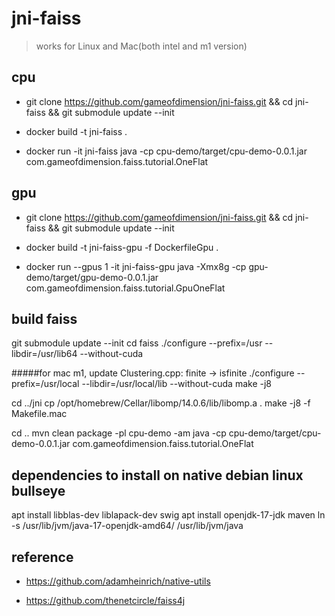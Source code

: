 # jni-faiss
> works for Linux and Mac(both intel and m1 version)

## cpu

- git clone https://github.com/gameofdimension/jni-faiss.git && cd jni-faiss && git submodule update --init

- docker build -t jni-faiss .

- docker run -it jni-faiss java -cp cpu-demo/target/cpu-demo-0.0.1.jar com.gameofdimension.faiss.tutorial.OneFlat

## gpu

- git clone https://github.com/gameofdimension/jni-faiss.git && cd jni-faiss && git submodule update --init

- docker build -t jni-faiss-gpu -f DockerfileGpu .

- docker run --gpus 1 -it jni-faiss-gpu java -Xmx8g -cp gpu-demo/target/gpu-demo-0.0.1.jar com.gameofdimension.faiss.tutorial.GpuOneFlat

## build faiss
git submodule update --init
cd faiss
./configure --prefix=/usr --libdir=/usr/lib64 --without-cuda

#####for mac m1, update Clustering.cpp: finite -> isfinite
./configure --prefix=/usr/local --libdir=/usr/local/lib --without-cuda
make -j8

cd ../jni
cp /opt/homebrew/Cellar/libomp/14.0.6/lib/libomp.a .
make -j8 -f Makefile.mac

cd ..
mvn clean package -pl cpu-demo -am
java -cp cpu-demo/target/cpu-demo-0.0.1.jar com.gameofdimension.faiss.tutorial.OneFlat

## dependencies to install on native debian linux bullseye

apt install libblas-dev liblapack-dev swig
apt install openjdk-17-jdk maven
ln -s /usr/lib/jvm/java-17-openjdk-amd64/ /usr/lib/jvm/java

## reference

- https://github.com/adamheinrich/native-utils

- https://github.com/thenetcircle/faiss4j
